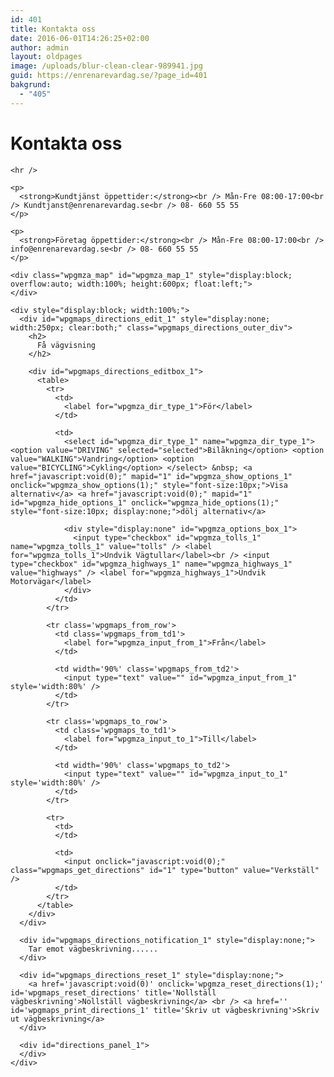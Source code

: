 ```yaml
---
id: 401
title: Kontakta oss
date: 2016-06-01T14:26:25+02:00
author: admin
layout: oldpages
image: /uploads/blur-clean-clear-989941.jpg
guid: https://enrenarevardag.se/?page_id=401
bakgrund:
  - "405"
---
```

# Kontakta oss

<div class="row">
  <div class="col-sm-6">
    <div role="form" class="wpcf7" id="wpcf7-f411-o14" lang="sv-SE" dir="ltr">
      <div class="screen-reader-response">
      </div>
    </div>
    
    <hr />
    
    <p>
      <strong>Kundtjänst öppettider:</strong><br /> Mån-Fre 08:00-17:00<br /> Kundtjanst@enrenarevardag.se<br /> 08- 660 55 55
    </p>
    
    <p>
      <strong>Företag öppettider:</strong><br /> Mån-Fre 08:00-17:00<br /> info@enrenarevardag.se<br /> 08- 660 55 55
    </p>
  </div>
  
  <div class="col-sm-6">
    <a name='marker2' ></a> 
    
    <div class="wpgmza_map" id="wpgmza_map_1" style="display:block; overflow:auto; width:100%; height:600px; float:left;">
    </div>
    
    <div style="display:block; width:100%;">
      <div id="wpgmaps_directions_edit_1" style="display:none; width:250px; clear:both;" class="wpgmaps_directions_outer_div">
        <h2>
          Få vägvisning
        </h2>
        
        <div id="wpgmaps_directions_editbox_1">
          <table>
            <tr>
              <td>
                <label for="wpgmza_dir_type_1">För</label>
              </td>
              
              <td>
                <select id="wpgmza_dir_type_1" name="wpgmza_dir_type_1"> <option value="DRIVING" selected="selected">Bilåkning</option> <option value="WALKING">Vandring</option> <option value="BICYCLING">Cykling</option> </select> &nbsp; <a href="javascript:void(0);" mapid="1" id="wpgmza_show_options_1" onclick="wpgmza_show_options(1);" style="font-size:10px;">Visa alternativ</a> <a href="javascript:void(0);" mapid="1" id="wpgmza_hide_options_1" onclick="wpgmza_hide_options(1);" style="font-size:10px; display:none;">dölj alternativ</a> 
                
                <div style="display:none" id="wpgmza_options_box_1">
                  <input type="checkbox" id="wpgmza_tolls_1" name="wpgmza_tolls_1" value="tolls" /> <label for="wpgmza_tolls_1">Undvik Vägtullar</label><br /> <input type="checkbox" id="wpgmza_highways_1" name="wpgmza_highways_1" value="highways" /> <label for="wpgmza_highways_1">Undvik Motorvägar</label>
                </div>
              </td>
            </tr>
            
            <tr class='wpgmaps_from_row'>
              <td class='wpgmaps_from_td1'>
                <label for="wpgmza_input_from_1">Från</label>
              </td>
              
              <td width='90%' class='wpgmaps_from_td2'>
                <input type="text" value="" id="wpgmza_input_from_1" style='width:80%' />
              </td>
            </tr>
            
            <tr class='wpgmaps_to_row'>
              <td class='wpgmaps_to_td1'>
                <label for="wpgmza_input_to_1">Till</label>
              </td>
              
              <td width='90%' class='wpgmaps_to_td2'>
                <input type="text" value="" id="wpgmza_input_to_1" style='width:80%' />
              </td>
            </tr>
            
            <tr>
              <td>
              </td>
              
              <td>
                <input onclick="javascript:void(0);" class="wpgmaps_get_directions" id="1" type="button" value="Verkställ" />
              </td>
            </tr>
          </table>
        </div>
      </div>
      
      <div id="wpgmaps_directions_notification_1" style="display:none;">
        Tar emot vägbeskrivning......
      </div>
      
      <div id="wpgmaps_directions_reset_1" style="display:none;">
        <a href='javascript:void(0)' onclick='wpgmza_reset_directions(1);' id='wpgmaps_reset_directions' title='Nollställ vägbeskrivning'>Nollställ vägbeskrivning</a> <br /> <a href='' id='wpgmaps_print_directions_1' title='Skriv ut vägbeskrivning'>Skriv ut vägbeskrivning</a>
      </div>
      
      <div id="directions_panel_1">
      </div>
    </div>
  </div>
</div>